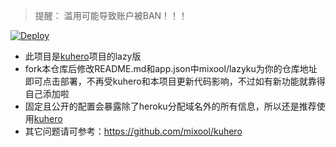 > 提醒： 滥用可能导致账户被BAN！！！  
  
[![Deploy](https://www.herokucdn.com/deploy/button.png)](https://dashboard.heroku.com/new?template=https://github.com/yeblue/lazyku)  
* 此项目是[kuhero](https://github.com/mixool/kuhero)项目的lazy版
* fork本仓库后修改README.md和app.json中mixool/lazyku为你的仓库地址即可点击部署，不再受kuhero和本项目更新代码影响，不过如有新功能就靠得自己添加啦
* 固定且公开的配置会暴露除了heroku分配域名外的所有信息，所以还是推荐使用[kuhero](https://github.com/mixool/kuhero)  
* 其它问题请可参考：https://github.com/mixool/kuhero 
